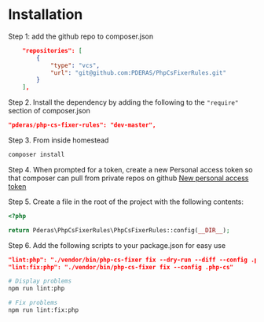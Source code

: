 # Installation

Step 1: add the github repo to composer.json
```json
    "repositories": [
        {
            "type": "vcs",
            "url": "git@github.com:PDERAS/PhpCsFixerRules.git"
        }
    ],
```

Step 2. Install the dependency by adding the following to the `"require"` section of composer.json
```json
"pderas/php-cs-fixer-rules": "dev-master",
```

Step 3. From inside homestead
```sh
composer install
```

Step 4. When prompted for a token, create a new Personal access token so that composer can pull from private repos on github
[New personal access token](https://github.com/settings/tokens/new?scopes=repo&description=Composer+on+homestead)


Step 5. Create a file in the root of the project with the following contents:
```php
<?php

return Pderas\PhpCsFixerRules\PhpCsFixerRules::config(__DIR__);
```

Step 6. Add the following scripts to your package.json for easy use
```json
"lint:php": "./vendor/bin/php-cs-fixer fix --dry-run --diff --config .php-cs",
"lint:fix:php": "./vendor/bin/php-cs-fixer fix --config .php-cs"
```

```sh
# Display problems
npm run lint:php

# Fix problems
npm run lint:fix:php
```
